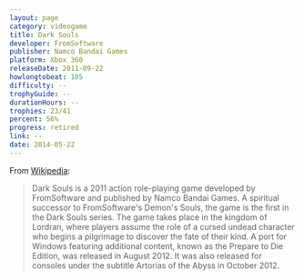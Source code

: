 ```yaml
---
layout: page
category: videogame
title: Dark Souls
developer: FromSoftware
publisher: Namco Bandai Games
platform: Xbox 360
releaseDate: 2011-09-22
howlongtobeat: 105
difficulty: --
trophyGuide: --
durationHours: --
trophies: 23/41
percent: 56%
progress: retired
link: --
date: 2014-05-22
---
```


From [Wikipedia](https://en.wikipedia.org/wiki/Dark_Souls_(video_game)):

> Dark Souls is a 2011 action role-playing game developed by FromSoftware and published by Namco Bandai Games. A spiritual successor to FromSoftware's Demon's Souls, the game is the first in the Dark Souls series. The game takes place in the kingdom of Lordran, where players assume the role of a cursed undead character who begins a pilgrimage to discover the fate of their kind. A port for Windows featuring additional content, known as the Prepare to Die Edition, was released in August 2012. It was also released for consoles under the subtitle Artorias of the Abyss in October 2012.
